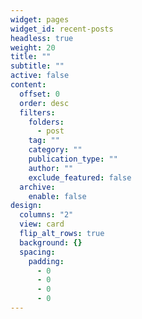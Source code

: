 ```yaml
---
widget: pages
widget_id: recent-posts
headless: true
weight: 20
title: ""
subtitle: ""
active: false
content:
  offset: 0
  order: desc
  filters:
    folders:
      - post
    tag: ""
    category: ""
    publication_type: ""
    author: ""
    exclude_featured: false
  archive:
    enable: false
design:
  columns: "2"
  view: card
  flip_alt_rows: true
  background: {}
  spacing:
    padding:
      - 0
      - 0
      - 0
      - 0
---
```

